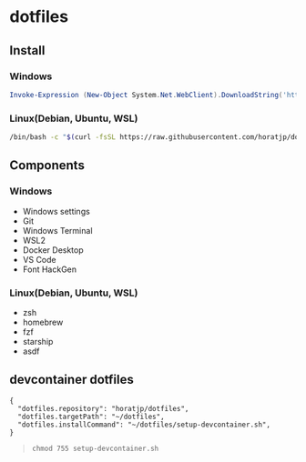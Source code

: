 # dotfiles

## Install

### Windows

```powershell
Invoke-Expression (New-Object System.Net.WebClient).DownloadString('https://raw.githubusercontent.com/horatjp/dotfiles/main/setup.ps1')
```

### Linux(Debian, Ubuntu, WSL)

```bash
/bin/bash -c "$(curl -fsSL https://raw.githubusercontent.com/horatjp/dotfiles/main/setup.sh)"
```


## Components

### Windows

* Windows settings
* Git
* Windows Terminal
* WSL2
* Docker Desktop
* VS Code
* Font HackGen

### Linux(Debian, Ubuntu, WSL)

* zsh
* homebrew
* fzf
* starship
* asdf


## devcontainer dotfiles 

```
{
  "dotfiles.repository": "horatjp/dotfiles",
  "dotfiles.targetPath": "~/dotfiles",
  "dotfiles.installCommand": "~/dotfiles/setup-devcontainer.sh",
}
```

> ```
> chmod 755 setup-devcontainer.sh
> ```
